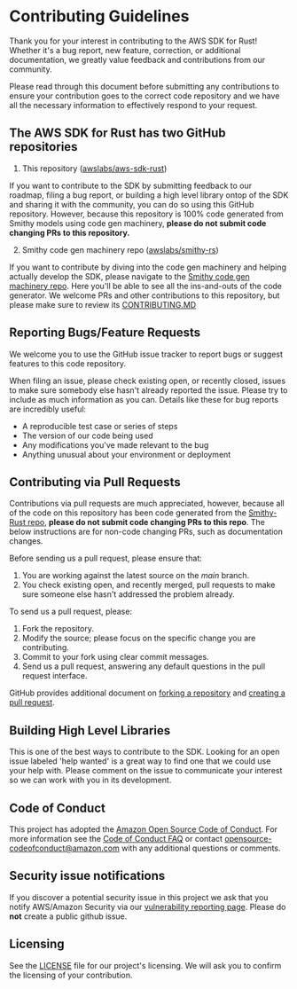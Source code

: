 # Contributing Guidelines

Thank you for your interest in contributing to the AWS SDK for Rust! Whether it's a bug report, new feature, correction, or additional
documentation, we greatly value feedback and contributions from our community.

Please read through this document before submitting any contributions to ensure your contribution goes to the correct code repository and we have all the necessary
information to effectively respond to your request.

## The AWS SDK for Rust has two GitHub repositories

1) This repository ([awslabs/aws-sdk-rust](https://github.com/awslabs/aws-sdk-rust)) 

If you want to contribute to the SDK by submitting feedback to our roadmap, filing a bug report, or building a high level library ontop of the SDK and sharing it with the community, you can do so using this GitHub repository. However, because this repository is 100% code generated from Smithy models using code gen machinery, **please do not submit code changing PRs to this repository.**

2) Smithy code gen machinery repo ([awslabs/smithy-rs](https://github.com/awslabs/smithy-rs))

If you want to contribute by diving into the code gen machinery and helping actually develop the SDK, please navigate to the [Smithy code gen machinery repo](https://github.com/awslabs/smithy-rs).  Here you'll be able to see all the ins-and-outs of the code generator. We welcome PRs and other contributions to this repository, but please make sure to review its [CONTRIBUTING.MD](https://github.com/awslabs/smithy-rs/blob/main/CONTRIBUTING.md)

## Reporting Bugs/Feature Requests

We welcome you to use the GitHub issue tracker to report bugs or suggest features to this code repository.

When filing an issue, please check existing open, or recently closed, issues to make sure somebody else hasn't already
reported the issue. Please try to include as much information as you can. Details like these for bug reports are incredibly useful:

* A reproducible test case or series of steps
* The version of our code being used
* Any modifications you've made relevant to the bug
* Anything unusual about your environment or deployment


## Contributing via Pull Requests
Contributions via pull requests are much appreciated, however, because all of the code on this repository has been code generated from the [Smithy-Rust repo](https://github.com/awslabs/smithy-rs), **please do not submit code changing PRs to this repo**. The below instructions are for non-code changing PRs, such as documentation changes.

Before sending us a pull request, please ensure that:

1. You are working against the latest source on the *main* branch.
2. You check existing open, and recently merged, pull requests to make sure someone else hasn't addressed the problem already.

To send us a pull request, please:

1. Fork the repository.
2. Modify the source; please focus on the specific change you are contributing.
4. Commit to your fork using clear commit messages.
5. Send us a pull request, answering any default questions in the pull request interface.

GitHub provides additional document on [forking a repository](https://help.github.com/articles/fork-a-repo/) and
[creating a pull request](https://help.github.com/articles/creating-a-pull-request/).


## Building High Level Libraries

This is one of the best ways to contribute to the SDK. Looking for an open issue labeled 'help wanted' is a great way to find one that we could use your help with. Please comment on the issue to communicate your interest so we can work with you in its development.


## Code of Conduct
This project has adopted the [Amazon Open Source Code of Conduct](https://aws.github.io/code-of-conduct).
For more information see the [Code of Conduct FAQ](https://aws.github.io/code-of-conduct-faq) or contact
opensource-codeofconduct@amazon.com with any additional questions or comments.


## Security issue notifications
If you discover a potential security issue in this project we ask that you notify AWS/Amazon Security via our [vulnerability reporting page](http://aws.amazon.com/security/vulnerability-reporting/). Please do **not** create a public github issue.


## Licensing

See the [LICENSE](LICENSE) file for our project's licensing. We will ask you to confirm the licensing of your contribution.
